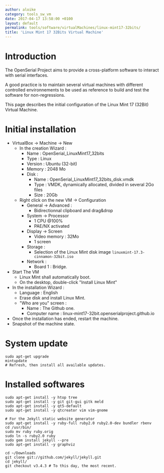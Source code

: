 ```yaml
---
author: aloike
category: tools_sw_vm
date: 2017-04-17 13:58:00 +0100
layout: default
permalink: tools/software/virtualMachines/linux-mint17-32bits/
title: 'Linux Mint 17 32Bits Virtual Machine'
---
```


# Introduction

The OpenSerial Project aims to provide a cross-platform software to interact
with serial interfaces.

A good practice is to maintain several virtual machines with different
controlled environnements to be used as reference to build and test the
software for non-regressions.

This page describes the initial configuration of the Linux Mint 17 (32Bit)
Virtual Machine.



# Initial installation

* VirtualBox -> Machine -> New
  * In the creation Wizard :
    * Name : OpenSerial_LinuxMint17_32bits
    * Type : Linux
    * Version : Ubuntu (32-bit)
    * Memory : 2048 Mo
    * Disk :
	  * Name : OpenSerial_LinuxMint17_32bits_disk.vmdk
      * Type : VMDK, dynamically allocated, divided in several 2Go files
      * Size : 20Gb
  * Right click on the new VM -> Configuration
    * General -> Advanced :
      * Bidirectionnal clipboard and drag&drop
    * System -> Processor
      * 1 CPU @100%
      * PAE/NX activated
    * Display -> Screen
      * Video memory : 32Mo
      * 1 screen
    * Storage :
      * Selection of the Linux Mint disk image `linuxmint-17.3-cinnamon-32bit.iso`
    * Network : 
      * Board 1 : Bridge.
* Start The VM
  * Linux Mint shall automatically boot.
  * On the desktop, double-click "Install Linux Mint"
* In the installation Wizard :
  * Language : English
  * Erase disk and install Linux Mint.
  * "Who are you" screen :
    * Name : The Github one.
	* Computer name : linux-mint17-32bit.openserialproject.github.io
* Once the installation has ended, restart the machine.
* Snapshot of the machine state.


# System update

~~~~~~~~~~{sh}
sudo apt-get upgrade
mintupdate
# Refresh, then install all available updates.
~~~~~~~~~~


# Installed softwares

~~~~~~~~~~{.sh}
sudo apt-get install -y htop tree
sudo apt-get install -y git git-gui gitk meld
sudo apt-get install -y qt5-default
sudo apt-get install -y qtcreator vim vim-gnome

# For the Jekyll static website generator
sudo apt-get install -y ruby-full ruby2.0 ruby2.0-dev bundler rbenv
cd /usr/bin/
sudo mv ruby ruby.orig
sudo ln -s ruby2.0 ruby
sudo gem install jekyll --pre
sudo apt-get install -y graphviz
~~~~~~~~~~

<pre class="nolines">
<code class="language-{sh}">cd ~/Downloads
git clone git://github.com/jekyll/jekyll.git
cd jekyll/
git checkout v3.4.3 # To this day, the most recent.
</code></pre>

